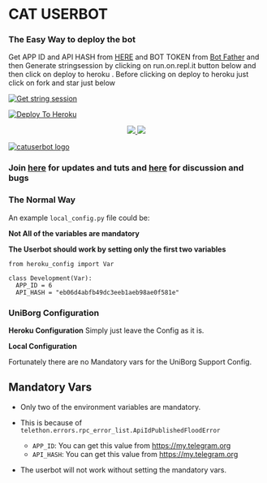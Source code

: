 
# CAT USERBOT

### The Easy Way to deploy the bot
Get APP ID and API HASH from [HERE](https://my.telegram.org) and BOT TOKEN from [Bot Father](https://t.me/botfather) and then Generate stringsession by clicking on run.on.repl.it button below and then click on deploy to heroku . Before clicking on deploy to heroku just click on fork and star just below

[![Get string session](https://repl.it/badge/github/sandy1709/sandeep1709)](https://generatestringsession.sandeep1709.repl.run/)

[![Deploy To Heroku](https://www.herokucdn.com/deploy/button.svg)](https://heroku.com/deploy?template=https://github.com/dev-tg01/elitesofuserbot)
<p align="center">
  <a href="https://github.com/dev-tg01/elitesofuserbot/fork">
    <img src="https://img.shields.io/github/forks/dev-tg01/elitesofuserbot?label=Fork&style=social">
    
  </a>
  <a href="https://github.com/Jisan09/catuserbot">
    <img src="https://img.shields.io/github/stars/dev-tg01/elitesofuserbot?style=social">
  </a>
</p>


[![catuserbot logo](https://telegra.ph/file/7e1e89621fabbf02596f8.jpg)](https://heroku.com/deploy)


### Join [here](https://t.me/catuserbot17) for updates and tuts and [here](https://t.me/catuserbot_support) for discussion and bugs

### The Normal Way

An example `local_config.py` file could be:

**Not All of the variables are mandatory**

__The Userbot should work by setting only the first two variables__

```python3
from heroku_config import Var

class Development(Var):
  APP_ID = 6
  API_HASH = "eb06d4abfb49dc3eeb1aeb98ae0f581e"
```

### UniBorg Configuration



**Heroku Configuration**
Simply just leave the Config as it is.

**Local Configuration**

Fortunately there are no Mandatory vars for the UniBorg Support Config.

## Mandatory Vars

- Only two of the environment variables are mandatory.
- This is because of `telethon.errors.rpc_error_list.ApiIdPublishedFloodError`

    - `APP_ID`:   You can get this value from https://my.telegram.org
    - `API_HASH`:   You can get this value from https://my.telegram.org
- The userbot will not work without setting the mandatory vars.
